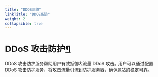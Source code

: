 ```yaml
---
title: "DDOS高防"
linkTitle: "DDOS高防"
weight: 2
collapsible: true
---
```


# DDoS 攻击防护[¶](#ddos)

DDoS 攻击防护服务帮助用户有效抵御大流量 DDoS 攻击。用户可以通过配置 DDoS 攻击防护服务，将攻击流量引流到防护服务器，确保源站的稳定可靠。
